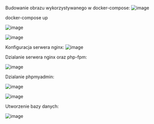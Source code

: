 Budowanie obrazu wykorzystywanego w docker-compose:
![image](https://github.com/icheredn/cloud-tech-lab11/assets/129091307/e2dbf685-e502-4cd2-a15c-f37a08086449)

docker-compose up

![image](https://github.com/icheredn/cloud-tech-lab11/assets/129091307/f0174804-904c-4227-b5e8-2f53bfb9db62)

![image](https://github.com/icheredn/cloud-tech-lab11/assets/129091307/99135abb-1606-4b7b-b714-36fd2d8e4a19)

Konfiguracja serwera nginx:
![image](https://github.com/icheredn/cloud-tech-lab11/assets/129091307/2e9fa058-1af2-47f5-8ffa-36ef0fc2705d)

Dzialanie serwera nginx oraz php-fpm:

![image](https://github.com/icheredn/cloud-tech-lab11/assets/129091307/7427f241-a0f6-4257-ae4e-7237c7caf5f7)

Dzialanie phpmyadmin:

![image](https://github.com/icheredn/cloud-tech-lab11/assets/129091307/6486cdd4-d623-4c58-b735-89f4fd09acdf)

![image](https://github.com/icheredn/cloud-tech-lab11/assets/129091307/3dca6cec-9166-4e5a-b474-bf3b7ad7c41d)

Utworzenie bazy danych:

![image](https://github.com/icheredn/cloud-tech-lab11/assets/129091307/28e294fa-4a13-4ea2-b23a-db145d589d4c)

